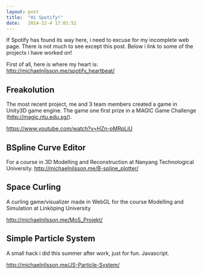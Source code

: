 ```yaml
---
layout: post
title:  "Hi Spotify!"
date:   2014-12-4 17:01:52
---
```

If Spotify has found its way here, i need to excuse for my incomplete web page. There is not much to see except this post.
Below i link to some of the projects i have worked on!

First of all, here is where my heart is:
http://michaelnilsson.me/spotify_heartbeat/

Freakolution
------------
The most recent project, me and 3 team members created a game in Unity3D game engine. The game one first prize in a MAGIC Game Challenge (http://magic.ntu.edu.sg/).

https://www.youtube.com/watch?v=HZn-pMRpLiU

BSpline Curve Editor
--------------------
For a course in 3D Modelling and Reconstruction at Nanyang Technological University. 
http://michaelnilsson.me/B-spline_plotter/

Space Curling
-------------------------
A curling game/visualizer made in WebGL for the course Modelling and Simulation at Linköping University

http://michaelnilsson.me/MoS_Projekt/

Simple Particle System
-----------------------
A small hack i did this summer after work, just for fun. Javascript.

http://michaelnilsson.me/JS-Particle-System/